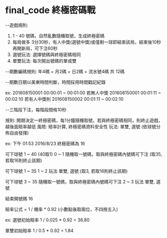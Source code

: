 # final_code 終極密碼戰

--遊戲規則:
  1. 1 - 40 號碼，自然亂數隨機取號，生成終極密碼
  2. 每局做多 3分30秒，有人中獎(選號中獎)或僅剩一球即結束該局，結束後10秒再開新局，可下注60秒
  3. 選號玩法: 選擇號碼與終極密碼相同
  3. 單雙玩法: 每次開出號碼的單或雙

--期數編碼規則:
年4碼 + 月2碼 + 日2碼 + 流水號4碼 共 12碼

--期數日期以美東時間判斷，時間採用時間戳記紀錄

ex:
201608150001 00:00:01 ~ 00:01:00
若無人中獎   201608150001 00:01:11 ~ 00:02:10
若有人中獎則 201608150002 00:01:11 ~ 00:02:10

--三階段下注，每階段間格10秒

規則: 開期決定一終極密碼，每1分鐘隨機取號，若與終極密碼相同，則終止遊戲，越後面賠率越低
風險: 賠率計算, 終極密碼資料安全性
玩法: 單雙, 選號  (依球號分佈自由發揮)


ex:
下午 01:53 2016/8/23
終極密碼為 16

可下球號 1 ~ 40 (40取1)
0 ~ 1
隨機取一號碼，取與終極密碼內號碼可下注 (取35, 若取16則終止該期)

可下球號 1 ~ 35
1 ~ 2   玩法  單雙, 選號 (取3, 若取16則終止該期)

可下球號 3 ~ 35
隨機取一號碼，取與終極密碼內號碼可下注
2 ~ 3   玩法  單雙, 選號


結束開號碼 16


賠率公式 = 1 / 機率 * 0.92 (小數點後取兩位，不四捨五入)

ex:
選號初始賠率
 1 / 0.025 * 0.92  = 36.80


單雙初始賠率
1 / 0.5 * 0.92 = 1.84